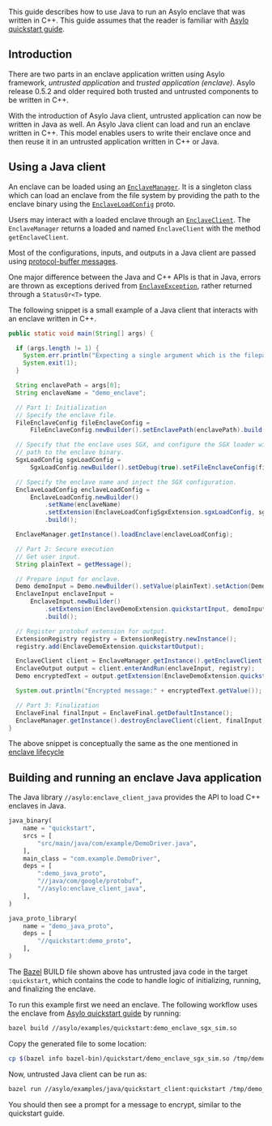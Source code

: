 <!--jekyll-front-matter
---

title: Asylo Java Client

overview: Run an enclave from a Java application

location: /_docs/guides/asylo_java_client.md

order: 70

layout: docs

type: markdown

toc: true

---
{% include home.html %}
jekyll-front-matter-->

This guide describes how to use Java to run an Asylo enclave that was written in
C++. This guide assumes that the reader is familiar with
[Asylo quickstart guide](https://asylo.dev/docs/guides/quickstart.html).

## Introduction

There are two parts in an enclave application written using Asylo framework,
_untrusted application_ and _trusted application (enclave)_. Asylo release 0.5.2
and older required both trusted and untrusted components to be written in C++.

With the introduction of Asylo Java client, untrusted application can now be
written in Java as well. An Asylo Java client can load and run an enclave
written in C++. This model enables users to write their enclave once and then
reuse it in an untrusted application written in C++ or Java.

## Using a Java client

An enclave can be loaded using an
[`EnclaveManager`](/asylo/binding/java/src/main/java/com/asylo/client/EnclaveManager.java).
It is a singleton class which can load an enclave from the file system by
providing the path to the enclave binary using the
[`EnclaveLoadConfig`](/asylo/enclave.proto) proto.

Users may interact with a loaded enclave through an
[`EnclaveClient`](/asylo/binding/java/src/main/java/com/asylo/client/EnclaveClient.java).
The `EnclaveManager` returns a loaded and named `EnclaveClient` with the method
`getEnclaveClient`.

Most of the configurations, inputs, and outputs in a Java client are passed
using
[protocol-buffer messages](https://developers.google.com/protocol-buffers/docs/reference/cpp/google.protobuf.message#Message).

One major difference between the Java and C++ APIs is that in Java, errors are
thrown as exceptions derived from
[`EnclaveException`](/asylo/binding/java/src/main/java/com/asylo/client/EnclaveException.java),
rather returned through a `StatusOr<T>` type.

The following snippet is a small example of a Java client that interacts with an
enclave written in C++.

```java
public static void main(String[] args) {

  if (args.length != 1) {
    System.err.println("Expecting a single argument which is the filepath of an enclave.");
    System.exit(1);
  }

  String enclavePath = args[0];
  String enclaveName = "demo_enclave";

  // Part 1: Initialization
  // Specify the enclave file.
  FileEnclaveConfig fileEnclaveConfig =
      FileEnclaveConfig.newBuilder().setEnclavePath(enclavePath).build();

  // Specify that the enclave uses SGX, and configure the SGX loader with the
  // path to the enclave binary.
  SgxLoadConfig sgxLoadConfig =
      SgxLoadConfig.newBuilder().setDebug(true).setFileEnclaveConfig(fileEnclaveConfig).build();

  // Specify the enclave name and inject the SGX configuration.
  EnclaveLoadConfig enclaveLoadConfig =
      EnclaveLoadConfig.newBuilder()
          .setName(enclaveName)
          .setExtension(EnclaveLoadConfigSgxExtension.sgxLoadConfig, sgxLoadConfig)
          .build();

  EnclaveManager.getInstance().loadEnclave(enclaveLoadConfig);

  // Part 2: Secure execution
  // Get user input.
  String plainText = getMessage();

  // Prepare input for enclave.
  Demo demoInput = Demo.newBuilder().setValue(plainText).setAction(Demo.Action.ENCRYPT).build();
  EnclaveInput enclaveInput =
      EnclaveInput.newBuilder()
          .setExtension(EnclaveDemoExtension.quickstartInput, demoInput)
          .build();

  // Register protobuf extension for output.
  ExtensionRegistry registry = ExtensionRegistry.newInstance();
  registry.add(EnclaveDemoExtension.quickstartOutput);

  EnclaveClient client = EnclaveManager.getInstance().getEnclaveClient(enclaveName);
  EnclaveOutput output = client.enterAndRun(enclaveInput, registry);
  Demo encryptedText = output.getExtension(EnclaveDemoExtension.quickstartOutput);

  System.out.println("Encrypted message:" + encryptedText.getValue());

  // Part 3: Finalization
  EnclaveFinal finalInput = EnclaveFinal.getDefaultInstance();
  EnclaveManager.getInstance().destroyEnclaveClient(client, finalInput);
}
```

The above snippet is conceptually the same as the one mentioned in
[enclave lifecycle](https://asylo.dev/docs/guides/quickstart.html#enclave-lifecycle)

## Building and running an enclave Java application

The Java library `//asylo:enclave_client_java` provides the API to load C++
enclaves in Java.

```python
java_binary(
    name = "quickstart",
    srcs = [
        "src/main/java/com/example/DemoDriver.java",
    ],
    main_class = "com.example.DemoDriver",
    deps = [
        ":demo_java_proto",
        "//java/com/google/protobuf",
        "//asylo:enclave_client_java",
    ],
)

java_proto_library(
    name = "demo_java_proto",
    deps = [
        "//quickstart:demo_proto",
    ],
)
```

The [Bazel](https://bazel.build) BUILD file shown above has untrusted java code
in the target `:quickstart`, which contains the code to handle logic of
initializing, running, and finalizing the enclave.

To run this example first we need an enclave. The following workflow uses the
enclave from
[Asylo quickstart guide](https://asylo.dev/docs/guides/quickstart.html#building-and-running-an-enclave-application)
by running:

```bash
bazel build //asylo/examples/quickstart:demo_enclave_sgx_sim.so
```

Copy the generated file to some location:

```bash
cp $(bazel info bazel-bin)/quickstart/demo_enclave_sgx_sim.so /tmp/demo_enclave_sgx_sim.so
```

Now, untrusted Java client can be run as:

```bash
bazel run //asylo/examples/java/quickstart_client:quickstart /tmp/demo_enclave_sgx_sim.so
```

You should then see a prompt for a message to encrypt, similar to the quickstart
guide.
